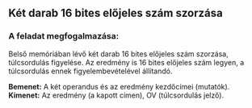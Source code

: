 ## Két darab 16 bites előjeles szám szorzása

### A feladat megfogalmazása:
Belső memóriában lévő két darab 16 bites előjeles szám szorzása, túlcsordulás figyelése. Az eredmény is 16 bites előjeles szám legyen, a túlcsordulás ennek figyelembevételével állítandó.

**Bemenet:** A két operandus és az eredmény kezdőcímei (mutatók).  
**Kimenet:** Az eredmény (a kapott címen), OV (túlcsordulás jelző).
